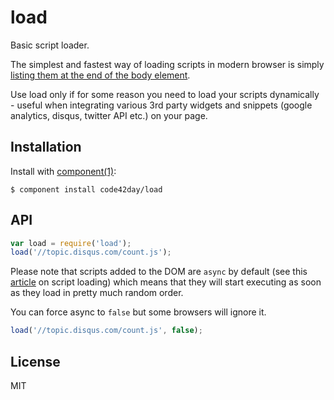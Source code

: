 
# load

Basic script loader.

The simplest and fastest way of loading scripts in modern browser is simply [listing them at the
end of the body element][1].

Use load only if for some reason you need to load your scripts dynamically - useful when
integrating various 3rd party widgets and snippets (google analytics, disqus, twitter API etc.) on
your page.

## Installation

Install with [component(1)](http://component.io):

    $ component install code42day/load

## API

````javascript
var load = require('load');
load('//topic.disqus.com/count.js');
````

Please note that scripts added to the DOM are `async` by default (see this [article][1] on script
loading) which means that they will start executing as soon as they load in pretty much random
order.

You can force async to `false` but some browsers will ignore it.

````javascript
load('//topic.disqus.com/count.js', false);
````

## License

  MIT

[1]: http://www.html5rocks.com/en/tutorials/speed/script-loading/
